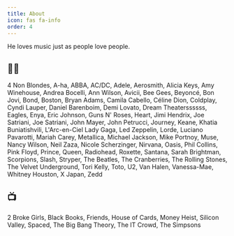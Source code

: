 ```yaml
---
title: About
icon: fas fa-info
order: 4
---
```


He loves music just as people love people.

## 🎸🎹
4 Non Blondes,
A-ha,
ABBA,
AC/DC,
Adele,
Aerosmith,
Alicia Keys,
Amy Winehouse,
Andrea Bocelli,
Ann Wilson,
Avicii,
Bee Gees,
Beyoncé,
Bon Jovi,
Bond,
Boston,
Bryan Adams,
Camila Cabello,
Céline Dion,
Coldplay,
Cyndi Lauper,
Daniel Barenboim,
Demi Lovato,
Dream Theaterssssss,
Eagles,
Enya,
Eric Johnson,
Guns N' Roses,
Heart,
Jimi Hendrix,
Joe Satriani,
Joe Satriani,
John Mayer,
John Petrucci,
Journey,
Keane,
Khatia Buniatishvili,
L'Arc-en-Ciel
Lady Gaga,
Led Zeppelin,
Lorde,
Luciano Pavarotti,
Mariah Carey,
Metallica,
Michael Jackson,
Mike Portnoy,
Muse,
Nancy Wilson,
Neil Zaza,
Nicole Scherzinger,
Nirvana,
Oasis,
Phil Collins,
Pink Floyd,
Prince,
Queen,
Radiohead,
Roxette,
Santana,
Sarah Brightman,
Scorpions,
Slash,
Stryper,
The Beatles,
The Cranberries,
The Rolling Stones,
The Velvet Underground,
Tori Kelly,
Toto,
U2,
Van Halen,
Vanessa-Mae,
Whitney Houston,
X Japan,
Zedd

## 📺
2 Broke Girls,
Black Books,
Friends,
House of Cards,
Money Heist,
Silicon Valley,
Spaced,
The Big Bang Theory,
The IT Crowd,
The Simpsons
